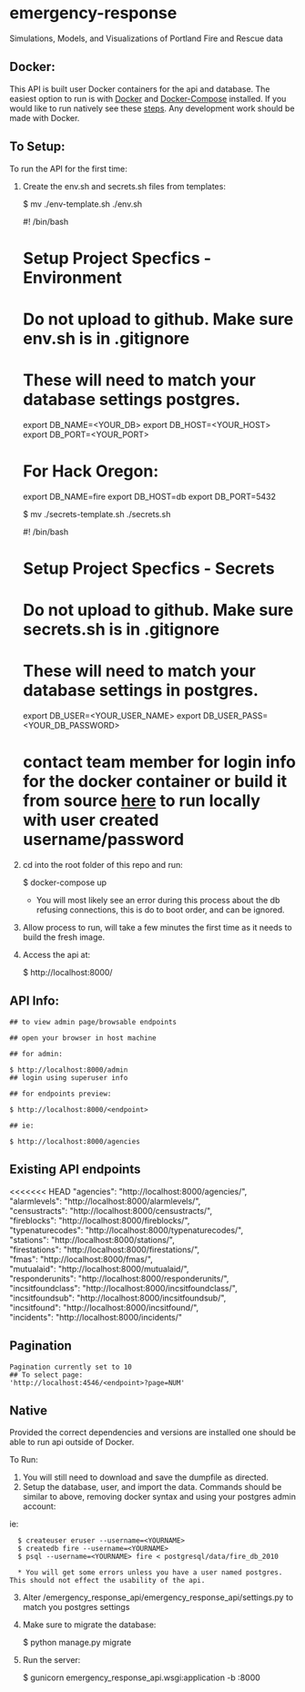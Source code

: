 # emergency-response
Simulations, Models, and Visualizations of Portland Fire and Rescue data

## Docker:

This API is built user Docker containers for the api and database. The easiest option to run is with [Docker](https://www.docker.com/) and [Docker-Compose](https://docs.docker.com/compose/) installed. If you would like to run natively see these [steps](#native). Any development work should be made with Docker.

## To Setup:

To run the API for the first time:

  1. Create the env.sh and secrets.sh files from templates:

        $ mv ./env-template.sh ./env.sh

        #! /bin/bash
        # Setup Project Specfics - Environment
        # Do not upload to github.  Make sure env.sh is in .gitignore
        # These will need to match your database settings postgres.
        export DB_NAME=<YOUR_DB>
        export DB_HOST=<YOUR_HOST>
        export DB_PORT=<YOUR_PORT>

        # For Hack Oregon:

        export DB_NAME=fire
        export DB_HOST=db
        export DB_PORT=5432

        $ mv ./secrets-template.sh ./secrets.sh

        #! /bin/bash
        # Setup Project Specfics - Secrets
        # Do not upload to github.  Make sure secrets.sh is in .gitignore
        # These will need to match your database settings in postgres.
        export DB_USER=<YOUR_USER_NAME>
        export DB_USER_PASS=<YOUR_DB_PASSWORD>

        # contact team member for login info for the docker container or build it from source [here](https://github.com/BrianHGrant/hacko-er-postgis-docker) to run locally with user created username/password

  2. cd into the root folder of this repo and run:  

        $ docker-compose up

      * You will most likely see an error during this process about the db refusing connections, this is do to boot order, and can be ignored.
  3. Allow process to run, will take a few minutes the first time as it needs to build the fresh image.

  4. Access the api at:

        $ http://localhost:8000/<endpoint>



## API Info:

    ## to view admin page/browsable endpoints

    ## open your browser in host machine

    ## for admin:

    $ http://localhost:8000/admin
    ## login using superuser info

    ## for endpoints preview:

    $ http://localhost:8000/<endpoint>

    ## ie:

    $ http://localhost:8000/agencies

## Existing API endpoints

<<<<<<< HEAD
    "agencies": "http://localhost:8000/agencies/",  
    "alarmlevels": "http://localhost:8000/alarmlevels/",  
    "censustracts": "http://localhost:8000/censustracts/",  
    "fireblocks": "http://localhost:8000/fireblocks/",  
    "typenaturecodes": "http://localhost:8000/typenaturecodes/",  
    "stations": "http://localhost:8000/stations/",  
    "firestations": "http://localhost:8000/firestations/",  
    "fmas": "http://localhost:8000/fmas/",  
    "mutualaid": "http://localhost:8000/mutualaid/",  
    "responderunits": "http://localhost:8000/responderunits/",  
    "incsitfoundclass": "http://localhost:8000/incsitfoundclass/",  
    "incsitfoundsub": "http://localhost:8000/incsitfoundsub/",  
    "incsitfound": "http://localhost:8000/incsitfound/",   
    "incidents": "http://localhost:8000/incidents/"  

## Pagination

    Pagination currently set to 10
    ## To select page:
    'http://localhost:4546/<endpoint>?page=NUM'


## Native

Provided the correct dependencies and versions are installed one should be able to run api outside of Docker.  

To Run:

  1. You will still need to download and save the dumpfile as directed.
  2. Setup the database, user, and import the data. Commands should be similar to above, removing docker syntax and using your postgres admin account:  

  ie:  

      $ createuser eruser --username=<YOURNAME>  
      $ createdb fire --username=<YOURNAME>  
      $ psql --username=<YOURNAME> fire < postgresql/data/fire_db_2010  

      * You will get some errors unless you have a user named postgres. This should not effect the usability of the api.  

  3. Alter /emergency_response_api/emergency_response_api/settings.py to match you postgres settings

  4. Make sure to migrate the database:

        $ python manage.py migrate  

  5. Run the server:

        $ gunicorn emergency_response_api.wsgi:application -b :8000  
